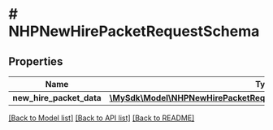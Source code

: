 # # NHPNewHirePacketRequestSchema

## Properties

Name | Type | Description | Notes
------------ | ------------- | ------------- | -------------
**new_hire_packet_data** | [**\MySdk\Model\NHPNewHirePacketRequestSchemaNewHirePacketDataInner[]**](NHPNewHirePacketRequestSchemaNewHirePacketDataInner.md) |  | [optional]

[[Back to Model list]](../../README.md#models) [[Back to API list]](../../README.md#endpoints) [[Back to README]](../../README.md)
